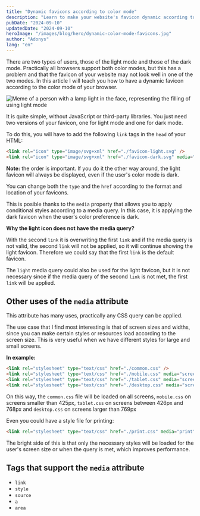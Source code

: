 ```yaml
---
title: "Dynamic favicons according to color mode"
description: "Learn to make your website's favicon dynamic according to the color mode" 
pubDate: "2024-09-10"
updatedDate: "2024-09-10"
heroImage: "/images/blog/hero/dynamic-color-mode-favicons.jpg"
author: "Adonys"
lang: "en"
---
```


There are two types of users, those of the light mode and those of the dark mode. Practically all browsers support both color modes, but this has a problem and that the favicon of your website may not look well in one of the two modes. In this article I will teach you how to have a dynamic favicon according to the color mode of your browser.

![Meme of a person with a lamp light in the face, representing the filling of using light mode](/images/blog/light-mode-meme.jpg)

It is quite simple, without JavaScript or third-party libraries. You just need two versions of your favicon, one for light mode and one for dark mode.

To do this, you will have to add the following `link` tags in the `head` of your HTML:

```html
<link rel="icon" type="image/svg+xml" href="./favicon-light.svg" />
<link rel="icon" type="image/svg+xml" href="./favicon-dark.svg" media="(prefers-color-scheme: dark)" />

```

**Note:** the order is important. If you do it the other way around, the light favicon will always be displayed, even if the user's color mode is dark.

You can change both the `type` and the `href` according to the format and location of your favicons.

This is posible thanks to the `media` property that allows you to apply conditional styles according to a media query. In this case, it is applying the dark favicon when the user's color preference is dark.

**Why the light icon does not have the media query?**

With the second `link` it is overwriting the first `link` and if the media query is not valid, the second `link` will not be applied, so it will continue showing the light favicon. Therefore we could say that the first `link` is the default favicon.

The `light` media query could also be used for the light favicon, but it is not necessary since if the media query of the second `link` is not met, the first `link` will be applied.

## Other uses of the `media` attribute

This attribute has many uses, practically any CSS query can be applied.

The use case that I find most interesting is that of screen sizes and widths, since you can make certain styles or resources load according to the screen size. This is very useful when we have different styles for large and small screens.

**In example:**

```html
<link rel="stylesheet" type="text/css" href="./common.css" />
<link rel="stylesheet" type="text/css" href="./mobile.css" media="screen and (max-width: 425px)" />
<link rel="stylesheet" type="text/css" href="./tablet.css" media="screen and (min-width: 426px) and (max-width: 768px)" />
<link rel="stylesheet" type="text/css" href="./desktop.css" media="screen and (min-width: 769px)" />

```

On this way, the `common.css` file will be loaded on all screens, `mobile.css` on screens smaller than 425px, `tablet.css` on screens between 426px and 768px and `desktop.css` on screens larger than 769px

Even you could have a style file for printing:

```html
<link rel="stylesheet" type="text/css" href="./print.css" media="print" />

```

The bright side of this is that only the necessary styles will be loaded for the user's screen size or when the query is met, which improves performance.

## Tags that support the `media` attribute

- `link`
- `style`
- `source`
- `a`
- `area`
